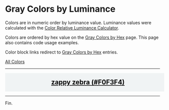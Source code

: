 <!--suppress HtmlUnknownTarget -->
<style>
  div.color-block {
    text-align: center;
  }

  .color-block {
    width: 100%;
    margin: 0;
    padding: 0.5em;
  }

  .black-pass {
    color: black;
  }

  .white-pass {
    color: white;
  }
</style>

# Gray Colors by Luminance

Colors are in numeric order by luminance value. Luminance values were calculated with the
<a href="https://contrastchecker.online/color-relative-luminance-calculator" target="_blank" rel="noopener noreferrer">Color Relative Luminance Calculator</a>.

Colors are ordered by hex value on the [Gray Colors by Hex](./gray-colors-by-hex.md) page.
This page also contains code usage examples.

Color block links redirect to [Gray Colors by Hex](./gray-colors-by-hex.md) entries.

[All Colors](../all-colors.md)

----

<!-- luminance: 0.8915810279 -->
<div class="color-block" style="background: #F0F3F4;">
  <a href="./gray-colors.html#zappy-zebra-f0f3f4">
    <h2 class="color-block black-pass">zappy zebra (#F0F3F4)</h2>
  </a>
</div>

----

Fin.
